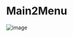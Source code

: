# Main2Menu
![image](https://user-images.githubusercontent.com/90274542/160291576-f2abe5cb-beb5-45aa-9f14-a4427273a0c7.png)
